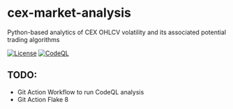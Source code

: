 # cex-market-analysis
Python-based analytics of CEX OHLCV volatility and its associated potential trading algorithms

[![License](https://img.shields.io/badge/License-MIT-green.svg)](https://github.com/sebastien-tetaud/cex-market-analysis/tree/main/LICENSE)
[![CodeQL](https://github.com/sebastien-tetaud/cex-market-analysis/actions/workflows/codeql-analysis.yml/badge.svg)](https://github.com/sebastien-tetaud/cex-market-analysis/actions/workflows/codeql-analysis.yml)



## TODO:

- Git Action Workflow to run CodeQL analysis
- Git Action Flake 8 